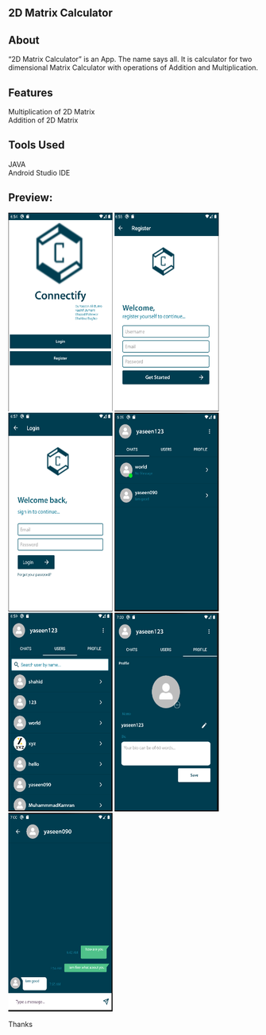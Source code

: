 ## 2D Matrix Calculator
## About
“2D Matrix Calculator” is an App. The name says all. It is calculator for two dimensional Matrix Calculator with operations of Addition and Multiplication.

## Features
Multiplication of 2D Matrix <br/>
Addition of 2D Matrix 
## Tools Used
JAVA <br/>
Android Studio IDE <br/>

## Preview:
<a><img src="https://github.com/Yaseen090/ConnectifyApp/blob/main/ConnectifyApp1.PNG" width="210" height="400"></a>
<a><img src="https://github.com/Yaseen090/ConnectifyApp/blob/main/ConnectifyApp2.PNG" width="210" height="400"></a>
<a><img src="https://github.com/Yaseen090/ConnectifyApp/blob/main/ConnectifyApp3.PNG" width="210" height="400"></a>
<a><img src="https://github.com/Yaseen090/ConnectifyApp/blob/main/ConnectifyApp4.PNG" width="210" height="400"></a>
<a><img src="https://github.com/Yaseen090/ConnectifyApp/blob/main/ConnectifyApp5.PNG" width="210" height="400"></a>
<a><img src="https://github.com/Yaseen090/ConnectifyApp/blob/main/ConnectifyApp6.PNG" width="210" height="400"></a>
<a><img src="https://github.com/Yaseen090/ConnectifyApp/blob/main/ConnectifyApp7.PNG" width="210" height="400"></a>

Thanks
